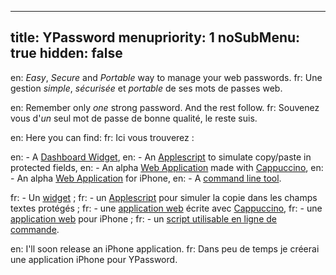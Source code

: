 ----- 
title: YPassword
menupriority: 1
noSubMenu: true
hidden: false
-----
en: _Easy_, _Secure_ and _Portable_ way to manage your web passwords.
fr: Une gestion _simple_, _sécurisée_ et _portable_ de ses mots de passes web.

en: Remember only _one_ strong password. And the rest follow.
fr: Souvenez vous d'_un_ seul mot de passe de bonne qualité, le reste suis.

en: Here you can find:
fr: Ici vous trouverez :

en:  - A [Dashboard Widget](/Scratch/files/YPassword-1.7.zip),
en:  - An [Applescript](/Scratch/files/forcePaste.app.zip) to simulate copy/paste in protected fields,
en:  - An alpha [Web Application](/Scratch/en/softwares/ypassword/web/) made with [Cappuccino](http://cappuccino.org),
en:  - An alpha [Web Application](/Scratch/en/softwares/ypassword/iphoneweb/) for iPhone,
en:  - A [command line tool](http://github.com/yogsototh/YPasswordCLI).

fr:  - Un [widget](/Scratch/files/YPassword-1.7.zip) ;
fr:  - un [Applescript](/Scratch/files/forcePaste.app.zip) pour simuler la copie dans les champs textes protégés ;
fr:  - une [application web](/Scratch/fr/softwares/ypassword/web/) écrite avec [Cappuccino](http://cappuccino.org),
fr:  - une [application web](/Scratch/fr/softwares/ypassword/iphoneweb/) pour iPhone ;
fr:  - un [script utilisable en ligne de commande](http://github.com/yogsototh/YPasswordCLI).

en: I'll soon release an iPhone application.
fr: Dans peu de temps je créerai une application iPhone pour YPassword.
